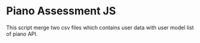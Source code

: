 # Piano Assessment JS

This script merge two csv files which contains user data with user model list of piano API.



